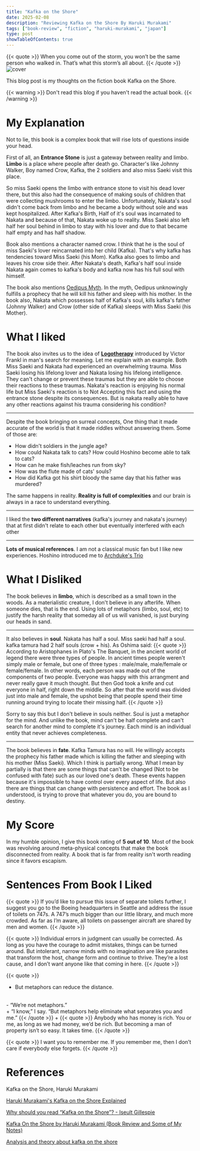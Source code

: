```yaml
---
title: "Kafka on the Shore"
date: 2025-02-08
description: "Reviewing Kafka on the Shore By Haruki Murakami"
tags: ["book-review", "fiction", "haruki-murakami", "japan"]
type: post
showTableOfContents: true
---
```

{{< quote >}}
When you come out of the storm, you won’t be the same person who walked in. That’s what this storm’s all about.
{{< /quote >}}
![cover](/images/kafka_on_the_shore/cover.png)

This blog post is my thoughts on the fiction book Kafka on the Shore.

{{< warning >}}
Don't read this blog if you haven't read the actual book.
{{< /warning >}}


# My Explanation
Not to lie, this book is a complex book that will rise lots of questions inside your head.

First of all, an **Entrance Stone** is just a gateway between reality and limbo.
**Limbo** is a place where people after death go. Character's like Johnny Walker, Boy named Crow, Kafka, the 2 soldiers and also miss Saeki visit this place.

So miss Saeki opens the limbo with entrance stone to visit his dead lover there, but this also had the consequence of making souls of children that were collecting mushrooms to enter the limbo. Unfortunately, Nakata's soul didn't come back from limbo and he became a body without sole and was kept hospitalized. After Kafka's Birth, Half of it's soul was incarnated to Nakata and because of that, Nakata woke up to reality. Miss Saeki also left half her soul behind in limbo to stay with his lover and due to that became half empty and has half shadow.

Book also mentions a character named crow. I think that he is the soul of miss Saeki's lover reincarnated into her child (Kafka). That's why kafka has tendencies toward Miss Saeki (his Mom). Kafka also goes to limbo and leaves his crow side their. After Nakata's death, Kafka's half soul inside Nakata again comes to kafka's body and kafka now has his full soul with himself.

The book also mentions [Oedipus Myth](https://en.wikipedia.org/wiki/Oedipus). In the myth, Oedipus unknowingly fulfills a prophecy that he will kill his father and sleep with his mother. In the book also, Nakata which possesses half of Kafka's soul, kills kafka's father (Johnny Walker) and Crow (other side of Kafka) sleeps with Miss Saeki (his Mother).
# What I liked
The book also invites us to the idea of **[Logotherapy](https://en.wikipedia.org/wiki/Logotherapy)** introduced by Victor Frankl in man's search for meaning. Let me explain with an example. Both Miss Saeki and Nakata had experienced an overwhelming trauma. Miss Saeki losing his lifelong lover and Nakata losing his lifelong intelligence. They can't change or prevent these traumas but they are able to choose their reactions to these traumas. Nakata's reaction is enjoying his normal life but Miss Saeki's reaction is to Not Accepting this fact and using the entrance stone despite its consequences. But is nakata really able to have any other reactions against his trauma considering his condition?
***
Despite the book bringing on surreal concepts, One thing that it made accurate of the world is that it made riddles without answering them. Some of those are:
- How didn't soldiers in the jungle age?
- How could Nakata talk to cats? How could Hoshino become able to talk to cats?
- How can he make fish/leaches run from sky?
- How was the flute made of cats' souls?
- How did Kafka got his shirt bloody the same day that his father was murdered?

The same happens in reality. **Reality is full of complexities** and our brain is always in a race to understand everything.
***
I liked the **two different narratives** (kafka's journey and nakata's journey) that at first didn't relate to each other but eventually interfered with each other
***
**Lots of musical references**. I am not a classical music fan but I like new experiences. Hoshino introduced me to [Archduke's Trio](https://www.youtube.com/watch?v=ezRNLXBbB8Q)
# What I Disliked
The book believes in **limbo**, which is described as a small town in the woods. As a materialistic creature, I don't believe in any afterlife. When someone dies, that is the end. Using lots of metaphors (limbo, soul, etc) to justify the harsh reality that someday all of us will vanished, is just burying our heads in sand.
***
It also believes in **soul**. Nakata has half a soul. Miss saeki had half a soul. kafka tamura had 2 half souls (crow + his). As Oshima said:
{{< quote >}}
According to Aristophanes in Plato's The Banquet, in the ancient world of legend there were three types of people.  In ancient times people weren't simply male or female, but one of three types : male/male, male/female or female/female. In other words, each person was made out of the components of two people. Everyone was happy with this arrangment and never really gave it much thought. But then God took a knife and cut everyone in half, right down the middle. So after that the world was divided just into male and female, the upshot being that people spend their time running around trying to locate their missing half.
{{< /quote >}}

Sorry to say this but I don't believe in souls neither. Soul is just a metaphor for the mind. And unlike the book, mind can't be half complete and can't search for another mind to complete it's journey. Each mind is an individual entity that never achieves completeness.
***
The book believes in **fate**. Kafka Tamura has no will. He willingly accepts the prophecy his father made which is killing the father and sleeping with his mother (Miss Saeki). Which I think is partially wrong. What I mean by partially is that there are some things that can't be changed (Not to be confused with fate) such as our loved one's death. These events happen because it's impossible to have control over every aspect of life. But also there are things that can change with persistence and effort. The book as I understood, is trying to prove that whatever you do, you are bound to destiny.
# My Score
In my humble opinion, I give this book rating of **5 out of 10**.
Most of the book was revolving around meta-physical concepts that make the book disconnected from reality. A book that is far from reality isn't worth reading since it favors escapism.

# Sentences From Book I Liked
{{< quote >}}
If you’d like to pursue this issue of separate toilets further, I suggest you go to the Boeing headquarters in Seattle and address the issue of toilets on 747s. A 747’s much bigger than our little library, and much more crowded. As far as I’m aware, all toilets on passenger aircraft are shared by men and women.
{{< /quote >}}

{{< quote >}}
Individual errors in judgment can usually be corrected. As long as you have the courage to admit mistakes, things can be turned around. But intolerant, narrow minds with no imagination are like parasites that transform the host, change form and continue to thrive. They’re a lost cause, and I don’t want anyone like that coming in here.
{{< /quote >}}

{{< quote >}}
+ But metaphors can reduce the distance.
<br>
- “We’re not metaphors.”
<br>
+ “I know,” I say. “But metaphors help eliminate what separates you and me.”
{{< /quote >}}
+ 
{{< quote >}}
Anybody who has money is rich. You or me, as long as we had money, we’d be rich. But becoming a man of property isn’t so easy. It takes time.
{{< /quote >}} 

{{< quote >}}
I want you to remember me. If you remember me, then I don’t care if everybody else forgets.
{{< /quote >}}

# References
Kafka on the Shore, Haruki Murakami

[Haruki Murakami's Kafka on the Shore Explained](https://www.youtube.com/watch?v=RCP0LvSgGCQ)

[Why should you read “Kafka on the Shore”? - Iseult Gillespie](https://www.youtube.com/watch?v=mB4FO1itCi0)

[Kafka On the Shore by Haruki Murakami (Book Review and Some of My Notes)](https://www.youtube.com/watch?v=mk0ybmOTI50)

[Analysis and theory about kafka on the shore](https://www.reddit.com/r/murakami/comments/12mqgkn/analysis_and_theory_about_kafka_on_the_shore/)